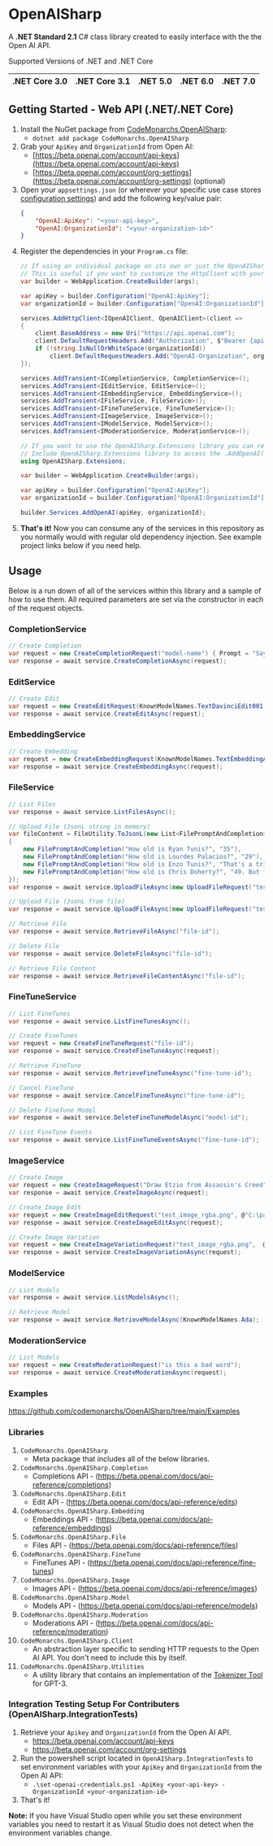 # OpenAISharp

A **.NET Standard 2.1** C# class library created to easily interface with the the Open AI API.

Supported Versions of .NET and .NET Core

| .NET Core 3.0 | .NET Core 3.1 | .NET 5.0 | .NET 6.0 | .NET 7.0 |
| ------------- | ------------- | -------- | -------- | -------- |

## Getting Started - Web API (.NET/.NET Core)

1. Install the NuGet package from [CodeMonarchs.OpenAISharp](https://www.nuget.org/packages/CodeMonarchs.OpenAISharp/0.0.2#show-readme-container):
    - ```dotnet add package CodeMonarchs.OpenAISharp```
2. Grab your `ApiKey` and `OrganizationId`  from Open AI:
    - [https://beta.openai.com/account/api-keys](https://beta.openai.com/account/api-keys)
    - [https://beta.openai.com/account/org-settings](https://beta.openai.com/account/org-settings) (optional)
3. Open your `appsettings.json` (or wherever your specific use case stores [configuration settings](https://learn.microsoft.com/en-us/aspnet/core/fundamentals/configuration/?view=aspnetcore-7.0)) and add the following key/value pair:
    ```json
    {
        "OpenAI:ApiKey": "<your-api-key>",
        "OpenAI:OrganizationId": "<your-organization-id>"
    } 
    ```
4. Register the dependencies in your `Program.cs` file:
    ```cs 
    // If using an individual package on its own or just the OpenAISharp library you can register the services and client like this:
    // This is useful if you want to customize the HttpClient with your own handlers or if you only want to register a limited set of services.
    var builder = WebApplication.CreateBuilder(args);

    var apiKey = builder.Configuration["OpenAI:ApiKey"];
    var organizationId = builder.Configuration["OpenAI:OrganizationId"];

    services.AddHttpClient<IOpenAIClient, OpenAIClient>(client =>
    {
        client.BaseAddress = new Uri("https://api.openai.com");
        client.DefaultRequestHeaders.Add("Authorization", $"Bearer {apiKey}");
        if (!string.IsNullOrWhiteSpace(organizationId))
            client.DefaultRequestHeaders.Add("OpenAI-Organization", organizationId);
    });

    services.AddTransient<ICompletionService, CompletionService>();
    services.AddTransient<IEditService, EditService>();
    services.AddTransient<IEmbeddingService, EmbeddingService>();
    services.AddTransient<IFileService, FileService>();
    services.AddTransient<IFineTuneService, FineTuneService>();
    services.AddTransient<IImageService, ImageService>();
    services.AddTransient<IModelService, ModelService>();
    services.AddTransient<IModerationService, ModerationService>();

    // If you want to use the OpenAISharp.Extensions library you can register them like below (this will register all of the above for you in one line):
    // Include OpenAISharp.Extensions library to access the .AddOpenAI(...) extension method
    using OpenAISharp.Extensions;

    var builder = WebApplication.CreateBuilder(args);

    var apiKey = builder.Configuration["OpenAI:ApiKey"];
    var organizationId = builder.Configuration["OpenAI:OrganizationId"];

    builder.Services.AddOpenAI(apiKey, organizationId);
    ```
5. **That's it!** Now you can consume any of the services in this repository as you normally would with regular old dependency injection. See example project links below if you need help.

## Usage

Below is a run down of all of the services within this library and a sample of how to use them. All required parameters are set via the constructor in each of the request objects.

### CompletionService

```cs
// Create Completion
var request = new CreateCompletionRequest("model-name") { Prompt = "Say this is cool" };
var response = await service.CreateCompletionAsync(request);
```

### EditService

```cs
// Create Edit
var request = new CreateEditRequest(KnownModelNames.TextDavinciEdit001, "Translate this to Spanish") { Input = "Hey" };
var response = await service.CreateEditAsync(request);
```

### EmbeddingService

```cs
// Create Embedding
var request = new CreateEmbeddingRequest(KnownModelNames.TextEmbeddingAda002, "The car was super fast and...");
var response = await service.CreateEmbeddingAsync(request);
```

### FileService

```cs
// List Files
var response = await service.ListFilesAsync();
```

```cs
// Upload File (JsonL string in memory)
var fileContent = FileUtility.ToJsonL(new List<FilePromptAndCompletion>
{
    new FilePromptAndCompletion("How old is Ryan Tunis?", "35"),
    new FilePromptAndCompletion("How old is Lourdes Palacios?", "29"),
    new FilePromptAndCompletion("How old is Enzo Tunis?", "That's a trick question. As of Jan 2023 he hasn't been born yet. Expeceted May 7th 2023." ),
    new FilePromptAndCompletion("How old is Chris Doherty?", "49. But for a mountain, he has only begun in years." )
});
var response = await service.UploadFileAsync(new UploadFileRequest("test-file.jsonl", fileContent, false));
```

```cs
// Upload File (JsonL from file)
var response = await service.UploadFileAsync(new UploadFileRequest("test-file.jsonl", @"C:\path\to\file.jsonl", true));
```

```cs
// Retrieve File
var response = await service.RetrieveFileAsync("file-id");
```

```cs
// Delete File
var response = await service.DeleteFileAsync("file-id");
```

```cs
// Retrieve File Content
var response = await service.RetrieveFileContentAsync("file-id");
```

### FineTuneService

```cs
// List FineTunes
var response = await service.ListFineTunesAsync();
```

```cs
// Create FineTunes
var request = new CreateFineTuneRequest("file-id");
var response = await service.CreateFineTuneAsync(request);
```

```cs
// Retrieve FineTune
var response = await service.RetrieveFineTuneAsync("fine-tune-id");
```

```cs
// Cancel FineTune
var response = await service.CancelFineTuneAsync("fine-tune-id");
```

```cs
// Delete FineTune Model
var response = await service.DeleteFineTuneModelAsync("model-id");
```

```cs
// List FineTune Events
var response = await service.ListFineTuneEventsAsync("fine-tune-id");
```

### ImageService

```cs
// Create Image
var request = new CreateImageRequest("Draw Etzio from Assassin's Creed");
var response = await service.CreateImageAsync(request);
```

```cs
// Create Image Edit
var request = new CreateImageEditRequest("test_image_rgba.png", @"C:\path\to\image.png", "Make me something random.", true);
var response = await service.CreateImageEditAsync(request);
```

```cs
// Create Image Variation
var request = new CreateImageVariationRequest("test_image_rgba.png",  @"C:\path\to\image.png", true);
var response = await service.CreateImageVariationAsync(request);
```

### ModelService

```cs
// List Models
var response = await service.ListModelsAsync();
```

```cs
// Retrieve Model
var response = await service.RetrieveModelAsync(KnownModelNames.Ada);
```

### ModerationService

```cs
// List Models
var request = new CreateModerationRequest("is this a bad word");
var response = await service.CreateModerationAsync(request);
```

### Examples

https://github.com/codemonarchs/OpenAISharp/tree/main/Examples

### Libraries

1. `CodeMonarchs.OpenAISharp`
    - Meta package that includes all of the below libraries.
2. `CodeMonarchs.OpenAISharp.Completion`
    - Completions API - (https://beta.openai.com/docs/api-reference/completions)
3. `CodeMonarchs.OpenAISharp.Edit`
    - Edit API - (https://beta.openai.com/docs/api-reference/edits)
4. `CodeMonarchs.OpenAISharp.Embedding`
    - Embeddings API - (https://beta.openai.com/docs/api-reference/embeddings)
5. `CodeMonarchs.OpenAISharp.File`
    - Files API - (https://beta.openai.com/docs/api-reference/files)
6. `CodeMonarchs.OpenAISharp.FineTune`
    - FineTunes API - (https://beta.openai.com/docs/api-reference/fine-tunes)
7. `CodeMonarchs.OpenAISharp.Image`
    - Images API - (https://beta.openai.com/docs/api-reference/images)
8. `CodeMonarchs.OpenAISharp.Model`
    - Models API - (https://beta.openai.com/docs/api-reference/models)
9. `CodeMonarchs.OpenAISharp.Moderation`
    - Moderations API - (https://beta.openai.com/docs/api-reference/moderation)
10. `CodeMonarchs.OpenAISharp.Client`
    - An abstraction layer specific to sending HTTP requests to the Open AI API. You don't need to include this by itself.
11. `CodeMonarchs.OpenAISharp.Utilities`
    - A utility library that contains an implementation of the [Tokenizer Tool](https://beta.openai.com/tokenizer?view=bpe) for GPT-3.

### Integration Testing Setup For Contributers (OpenAISharp.IntegrationTests)

1. Retrieve your `Apikey` and `OrganizationId` from the Open AI API.
    - https://beta.openai.com/account/api-keys
    - https://beta.openai.com/account/org-settings
2. Run the powershell script located in `OpenAISharp.IntegrationTests` to set environment variables with your `ApiKey` and `OrganizationId` from the Open AI API:
    - ```.\set-openai-credentials.ps1 -ApiKey <your-api-key> -OrganizationId <your-organization-id>```
3. That's it!

**Note:** If you have Visual Studio open while you set these environment variables you need to restart it as Visual Studio does not detect when the environment variables change.
